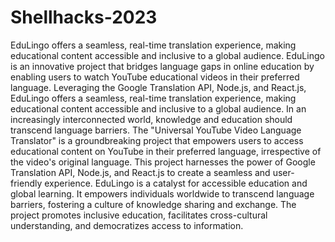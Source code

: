 # Shellhacks-2023
 EduLingo offers a seamless, real-time translation experience, making educational content accessible and inclusive to a global audience.
EduLingo is an innovative project that bridges language gaps in online education by enabling users to watch YouTube educational videos in their preferred language. Leveraging the Google Translation API, Node.js, and React.js, EduLingo offers a seamless, real-time translation experience, making educational content accessible and inclusive to a global audience.
In an increasingly interconnected world, knowledge and education should transcend language barriers. The "Universal YouTube Video Language Translator" is a groundbreaking project that empowers users to access educational content on YouTube in their preferred language, irrespective of the video's original language. This project harnesses the power of Google Translation API, Node.js, and React.js to create a seamless and user-friendly experience.
EduLingo is a catalyst for accessible education and global learning. It empowers individuals worldwide to transcend language barriers, fostering a culture of knowledge sharing and exchange. The project promotes inclusive education, facilitates cross-cultural understanding, and democratizes access to information.

